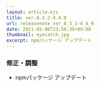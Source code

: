 ```yaml
---
layout: article.ejs
title: ver.8.3.2-4.4.0
url: releasenote_ver_8_3_2-4_4_0
date: 2021-05-06T23:50:30+09:00
thumbnail: eyecatch.jpg
excerpt: npmパッケージ アップデート
---
```


### 修正・調整

- npmパッケージ アップデート